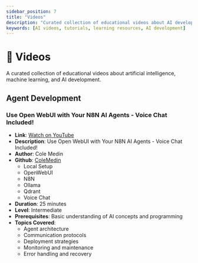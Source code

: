 ```yaml
---
sidebar_position: 7
title: "Videos"
description: "Curated collection of educational videos about AI development"
keywords: [AI videos, tutorials, learning resources, AI development]
---
```


# 🎥 Videos

A curated collection of educational videos about artificial intelligence, machine learning, and AI development.

## Agent Development

### Use Open WebUI with Your N8N AI Agents - Voice Chat Included!
- **Link**: [Watch on YouTube](https://www.youtube.com/watch?v=E2GIZrsDvuM)
- **Description**: Use Open WebUI with Your N8N AI Agents - Voice Chat Included!
- **Author**: Cole Medin
- **Github**: [ColeMedin](https://github.com/coleam00/ai-agents-masterclass)
  - Local Setup
  - OpenWebUI
  - N8N
  - Ollama
  - Qdrant
  - Voice Chat
- **Duration**: 25 minutes
- **Level**: Intermediate
- **Prerequisites**: Basic understanding of AI concepts and programming
- **Topics Covered**:
  - Agent architecture
  - Communication protocols
  - Deployment strategies
  - Monitoring and maintenance
  - Error handling and recovery 